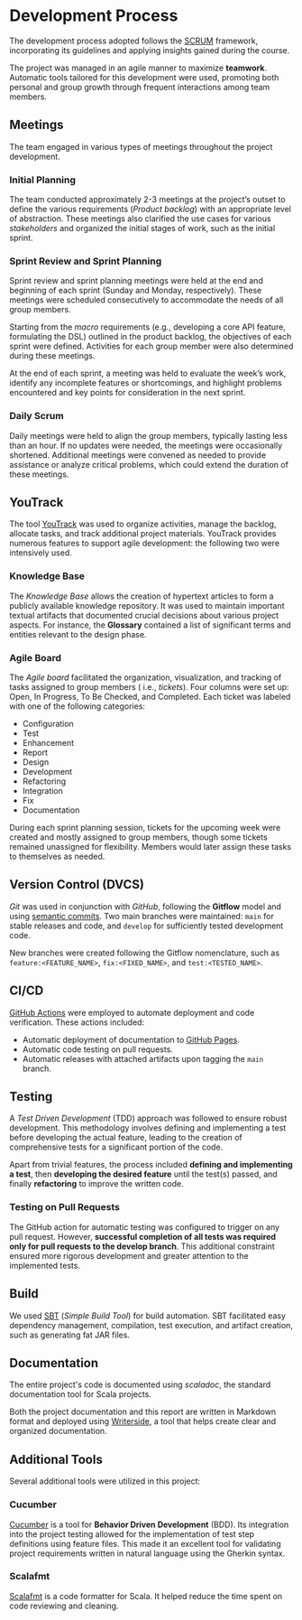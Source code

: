 # Development Process

The development process adopted follows the [SCRUM](https://www.scrum.org/) framework, incorporating its guidelines and
applying insights gained during the course.

The project was managed in an agile manner to maximize **teamwork**. Automatic tools tailored for this development were
used, promoting both personal and group growth through frequent interactions among team members.

## Meetings

The team engaged in various types of meetings throughout the project development.

### Initial Planning

The team conducted approximately 2-3 meetings at the project’s outset to define the various requirements
(_Product backlog_) with an appropriate level of abstraction. These meetings also clarified the use cases for various
_stakeholders_ and organized the initial stages of work, such as the initial sprint.

### Sprint Review and Sprint Planning

Sprint review and sprint planning meetings were held at the end and beginning of each sprint (Sunday and Monday,
respectively). These meetings were scheduled consecutively to accommodate the needs of all group members.

Starting from the _macro_ requirements (e.g., developing a core API feature, formulating the DSL) outlined in the
product backlog, the objectives of each sprint were defined. Activities for each group member were also determined
during these meetings.

At the end of each sprint, a meeting was held to evaluate the week’s work, identify any incomplete features or
shortcomings, and highlight problems encountered and key points for consideration in the next sprint.

### Daily Scrum

Daily meetings were held to align the group members, typically lasting less than an hour. If no updates were needed, the
meetings were occasionally shortened. Additional meetings were convened as needed to provide assistance or analyze
critical problems, which could extend the duration of these meetings.

## YouTrack

The tool [YouTrack](https://www.jetbrains.com/youtrack/) was used to organize activities, manage the backlog, allocate
tasks, and track additional project materials. YouTrack provides numerous features to support agile development: the
following two were intensively used.

### Knowledge Base

The _Knowledge Base_ allows the creation of hypertext articles to form a publicly available knowledge repository. It was
used to maintain important textual artifacts that documented crucial decisions about various project aspects. For
instance, the **Glossary** contained a list of significant terms and entities relevant to the design phase.

### Agile Board

The _Agile board_ facilitated the organization, visualization, and tracking of tasks assigned to group members (
i.e., _tickets_). Four columns were set up: Open, In Progress, To Be Checked, and Completed. Each ticket was labeled
with one of the following categories:

* Configuration
* Test
* Enhancement
* Report
* Design
* Development
* Refactoring
* Integration
* Fix
* Documentation

During each sprint planning session, tickets for the upcoming week were created and mostly assigned to group members,
though some tickets remained unassigned for flexibility. Members would later assign these tasks to themselves as needed.

## Version Control (DVCS)

_Git_ was used in conjunction with _GitHub_, following the **Gitflow** model and
using [semantic commits](https://www.conventionalcommits.org/en/v1.0.0/). Two main branches were maintained: `main` for
stable releases and code, and `develop` for sufficiently tested development code.

New branches were created following the Gitflow nomenclature, such as `feature:<FEATURE_NAME>`, `fix:<FIXED_NAME>`,
and `test:<TESTED_NAME>`.

## CI/CD

[GitHub Actions](https://github.com/features/actions) were employed to automate deployment and code verification. These
actions included:

* Automatic deployment of documentation to [GitHub Pages](https://pages.github.com/).
* Automatic code testing on pull requests.
* Automatic releases with attached artifacts upon tagging the `main` branch.

## Testing

A _Test Driven Development_ (TDD) approach was followed to ensure robust development. This methodology involves defining
and implementing a test before developing the actual feature, leading to the creation of comprehensive tests for a
significant portion of the code.

Apart from trivial features, the process included **defining and implementing a test**, then **developing the desired
feature** until the test(s) passed, and finally **refactoring** to improve the written code.

### Testing on Pull Requests

The GitHub action for automatic testing was configured to trigger on any pull request. However, **successful completion
of all tests was required only for pull requests to the develop branch**. This additional constraint ensured more
rigorous development and greater attention to the implemented tests.

## Build

We used [SBT](https://www.scala-sbt.org/) (_Simple Build Tool_) for build automation. SBT facilitated easy dependency
management, compilation, test execution, and artifact creation, such as generating fat JAR files.

## Documentation

The entire project's code is documented using _scaladoc_, the standard documentation tool for Scala projects.

Both the project documentation and this report are written in Markdown format and deployed
using [Writerside](https://www.jetbrains.com/writerside/), a tool that helps create clear and organized documentation.

## Additional Tools

Several additional tools were utilized in this project:

### Cucumber

[Cucumber](https://cucumber.io/) is a tool for **Behavior Driven Development** (BDD). Its integration into the project
testing allowed for the implementation of test step definitions using feature files. This made it an excellent tool for
validating project requirements written in natural language using the Gherkin syntax.

### Scalafmt

[Scalafmt](https://scalameta.org/scalafmt/) is a code formatter for Scala. It helped reduce the time spent on code
reviewing and cleaning.

